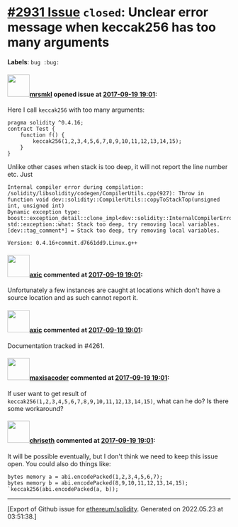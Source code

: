 # [\#2931 Issue](https://github.com/ethereum/solidity/issues/2931) `closed`: Unclear error message when keccak256 has too many arguments
**Labels**: `bug :bug:`


#### <img src="https://avatars.githubusercontent.com/u/357971?v=4" width="50">[mrsmkl](https://github.com/mrsmkl) opened issue at [2017-09-19 19:01](https://github.com/ethereum/solidity/issues/2931):

Here I call `keccak256` with too many arguments:
```
pragma solidity ^0.4.16;
contract Test {
    function f() {
        keccak256(1,2,3,4,5,6,7,8,9,10,11,12,13,14,15);
    }
}
```
Unlike other cases when stack is too deep, it will not report the line number etc. Just
```
Internal compiler error during compilation:
/solidity/libsolidity/codegen/CompilerUtils.cpp(927): Throw in function void dev::solidity::CompilerUtils::copyToStackTop(unsigned int, unsigned int)
Dynamic exception type: boost::exception_detail::clone_impl<dev::solidity::InternalCompilerError>
std::exception::what: Stack too deep, try removing local variables.
[dev::tag_comment*] = Stack too deep, try removing local variables.

Version: 0.4.16+commit.d7661dd9.Linux.g++
```


#### <img src="https://avatars.githubusercontent.com/u/20340?v=4" width="50">[axic](https://github.com/axic) commented at [2017-09-19 19:01](https://github.com/ethereum/solidity/issues/2931#issuecomment-330783911):

Unfortunately a few instances are caught at locations which don't have a source location and as such cannot report it.

#### <img src="https://avatars.githubusercontent.com/u/20340?v=4" width="50">[axic](https://github.com/axic) commented at [2017-09-19 19:01](https://github.com/ethereum/solidity/issues/2931#issuecomment-408826202):

Documentation tracked in #4261.

#### <img src="https://avatars.githubusercontent.com/u/4012505?u=488de142c01a426d9b2fe165cdd9128c5f7d6d5e&v=4" width="50">[maxisacoder](https://github.com/maxisacoder) commented at [2017-09-19 19:01](https://github.com/ethereum/solidity/issues/2931#issuecomment-421280286):

If user want to get result of `keccak256(1,2,3,4,5,6,7,8,9,10,11,12,13,14,15)`, what can he do? Is there some workaround?

#### <img src="https://avatars.githubusercontent.com/u/9073706?v=4" width="50">[chriseth](https://github.com/chriseth) commented at [2017-09-19 19:01](https://github.com/ethereum/solidity/issues/2931#issuecomment-422024109):

It will be possible eventually, but I don't think we need to keep this issue open. You could also do things like:
```
bytes memory a = abi.encodePacked(1,2,3,4,5,6,7);
bytes memory b = abi.encodePacked(8,9,10,11,12,13,14,15);
`keccak256(abi.encodePacked(a, b));
```


-------------------------------------------------------------------------------



[Export of Github issue for [ethereum/solidity](https://github.com/ethereum/solidity). Generated on 2022.05.23 at 03:51:38.]
